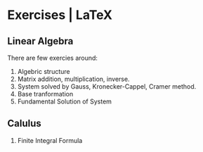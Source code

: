 # Exercises | LaTeX
## Linear Algebra
There are few exercies around:

1. Algebric structure
2. Matrix addition, multiplication, inverse.
3. System solved by Gauss, Kronecker-Cappel, Cramer method.
4. Base tranformation
5. Fundamental Solution of System

## Calulus
1. Finite Integral Formula
